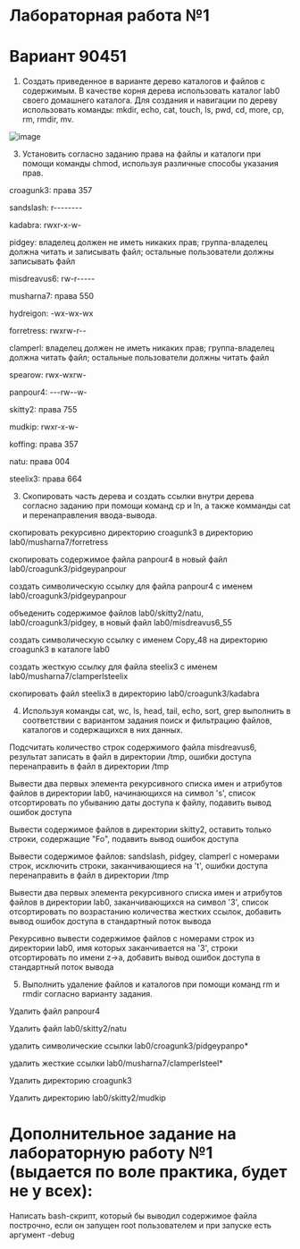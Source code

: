 # Лабораторная работа №1

# Вариант 90451

1. Создать приведенное в варианте дерево каталогов и файлов с содержимым. В качестве корня дерева использовать каталог lab0 своего домашнего каталога. Для создания и навигации по дереву использовать команды: mkdir, echo, cat, touch, ls, pwd, cd, more, cp, rm, rmdir, mv.

![image](https://github.com/sergeyprohaker/ITMO_Studies/assets/46615564/412dbe65-6b3d-4d3b-a857-6d38b0bbbb5e)

3. Установить согласно заданию права на файлы и каталоги при помощи команды chmod, используя различные способы указания прав.

croagunk3: права 357

sandslash: r--------

kadabra: rwxr-x-w-

pidgey: владелец должен не иметь никаких прав; группа-владелец должна читать и записывать файл; остальные пользователи должны записывать файл

misdreavus6: rw-r-----

musharna7: права 550

hydreigon: -wx-wx-wx

forretress: rwxrw-r--

clamperl: владелец должен не иметь никаких прав; группа-владелец должна читать файл; остальные пользователи должны читать файл

spearow: rwx-wxrw-

panpour4: ---rw--w-

skitty2: права 755

mudkip: rwxr-x-w-

koffing: права 357

natu: права 004

steelix3: права 664

3. Скопировать часть дерева и создать ссылки внутри дерева согласно заданию при помощи команд cp и ln, а также комманды cat и перенаправления ввода-вывода.

скопировать рекурсивно директорию croagunk3 в директорию lab0/musharna7/forretress

скопировать содержимое файла panpour4 в новый файл lab0/croagunk3/pidgeypanpour

cоздать символическую ссылку для файла panpour4 с именем lab0/croagunk3/pidgeypanpour

объеденить содержимое файлов lab0/skitty2/natu, lab0/croagunk3/pidgey, в новый файл lab0/misdreavus6_55

создать символическую ссылку c именем Copy_48 на директорию croagunk3 в каталоге lab0

cоздать жесткую ссылку для файла steelix3 с именем lab0/musharna7/clamperlsteelix

скопировать файл steelix3 в директорию lab0/croagunk3/kadabra

4. Используя команды cat, wc, ls, head, tail, echo, sort, grep выполнить в соответствии с вариантом задания поиск и фильтрацию файлов, каталогов и содержащихся в них данных.

Подсчитать количество строк содержимого файла misdreavus6, результат записать в файл в директории /tmp, ошибки доступа перенаправить в файл в директории /tmp

Вывести два первых элемента рекурсивного списка имен и атрибутов файлов в директории lab0, начинающихся на символ 's', список отсортировать по убыванию даты доступа к файлу, подавить вывод ошибок доступа

Вывести содержимое файлов в директории skitty2, оставить только строки, содержащие "Fo", подавить вывод ошибок доступа

Вывести содержимое файлов: sandslash, pidgey, clamperl с номерами строк, исключить строки, заканчивающиеся на 't', ошибки доступа перенаправить в файл в директории /tmp

Вывести два первых элемента рекурсивного списка имен и атрибутов файлов в директории lab0, заканчивающихся на символ '3', список отсортировать по возрастанию количества жестких ссылок, добавить вывод ошибок доступа в стандартный поток вывода

Рекурсивно вывести содержимое файлов с номерами строк из директории lab0, имя которых заканчивается на '3', строки отсортировать по имени z->a, добавить вывод ошибок доступа в стандартный поток вывода

5. Выполнить удаление файлов и каталогов при помощи команд rm и rmdir согласно варианту задания.

Удалить файл panpour4

Удалить файл lab0/skitty2/natu

удалить символические ссылки lab0/croagunk3/pidgeypanpo*

удалить жесткие ссылки lab0/musharna7/clamperlsteel*

Удалить директорию croagunk3

Удалить директорию lab0/skitty2/mudkip

# Дополнительное задание на лабораторную работу №1 (выдается по воле практика, будет не у всех):

Написать bash-скрипт, который бы выводил содержимое файла построчно, если он запущен root пользователем и при запуске есть аргумент -debug
